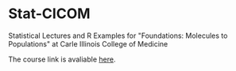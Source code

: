 # Stat-CICOM
Statistical Lectures and R Examples for "Foundations: Molecules to Populations" at Carle Illinois College of Medicine

The course link is avaliable [here](https://teazrq.github.io/Stat-PopHealth/).

